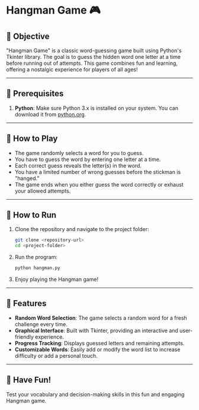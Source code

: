 # Hangman Game 🎮

## 🎯 Objective

"Hangman Game" is a classic word-guessing game built using Python's Tkinter library. The goal is to guess the hidden word one letter at a time before running out of attempts. This game combines fun and learning, offering a nostalgic experience for players of all ages!

---

## 🔧 Prerequisites

1. **Python**: Make sure Python 3.x is installed on your system. You can download it from [python.org](https://www.python.org/).

---

## 🚀 How to Play

- The game randomly selects a word for you to guess.
- You have to guess the word by entering one letter at a time.
- Each correct guess reveals the letter(s) in the word.
- You have a limited number of wrong guesses before the stickman is "hanged."
- The game ends when you either guess the word correctly or exhaust your allowed attempts.

---

## 🔨 How to Run

1. Clone the repository and navigate to the project folder:
   ```bash
   git clone <repository-url>
   cd <project-folder>
   ```

2. Run the program:
   ```bash
   python hangman.py
   ```

3. Enjoy playing the Hangman game!

---

## 🔧 Features

- **Random Word Selection**: The game selects a random word for a fresh challenge every time.
- **Graphical Interface**: Built with Tkinter, providing an interactive and user-friendly experience.
- **Progress Tracking**: Displays guessed letters and remaining attempts.
- **Customizable Words**: Easily add or modify the word list to increase difficulty or add a personal touch.

---

## 🌟 Have Fun!

Test your vocabulary and decision-making skills in this fun and engaging Hangman game. 

